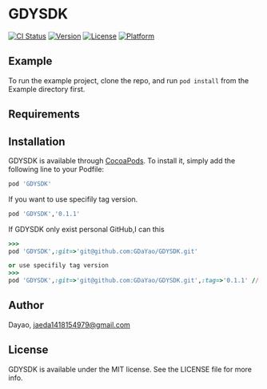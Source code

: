 # GDYSDK

[![CI Status](https://img.shields.io/travis/Dayao/GDYSDK.svg?style=flat)](https://travis-ci.org/Dayao/GDYSDK)
[![Version](https://img.shields.io/cocoapods/v/GDYSDK.svg?style=flat)](https://cocoapods.org/pods/GDYSDK)
[![License](https://img.shields.io/cocoapods/l/GDYSDK.svg?style=flat)](https://cocoapods.org/pods/GDYSDK)
[![Platform](https://img.shields.io/cocoapods/p/GDYSDK.svg?style=flat)](https://cocoapods.org/pods/GDYSDK)

## Example

To run the example project, clone the repo, and run `pod install` from the Example directory first.

## Requirements

## Installation

GDYSDK is available through [CocoaPods](https://cocoapods.org). To install
it, simply add the following line to your Podfile:

```ruby
pod 'GDYSDK'
```
If you want to  use specifily tag version.

```ruby
pod 'GDYSDK','0.1.1'
```

If GDYSDK only exist personal GitHub,I can this

```ruby
>>>
pod 'GDYSDK',:git=>'git@github.com:GDaYao/GDYSDK.git'

or use specifily tag version
>>>
pod 'GDYSDK',:git=>'git@github.com:GDaYao/GDYSDK.git',:tag=>'0.1.1' // <tag name>
```

## Author

Dayao, jaeda1418154979@gmail.com

## License

GDYSDK is available under the MIT license. See the LICENSE file for more info.
